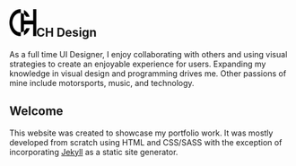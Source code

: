 <img src="https://github.com/cameronhirbodi/CH-Design/blob/master/images/icons/chlogo.svg" align="left" height="48" width="48" >

## CH Design

As a full time UI Designer, I enjoy collaborating with others and using visual strategies to create an enjoyable experience for users. Expanding my knowledge in visual design and programming drives me. Other passions of mine include motorsports, music, and technology. 

## Welcome

This website was created to showcase my portfolio work. It was mostly developed from scratch using HTML and CSS/SASS with the exception of incorporating [Jekyll](https://jekyllrb.com/) as a static site generator.
